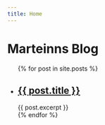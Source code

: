 ```yaml
---
title: Home
---
```

# Marteinns Blog

<ul>
    {% for post in site.posts %}
    <li>
        <h2><a href="{{ post.url | relative_url }}">{{ post.title }}</a></h2>
        {{ post.excerpt }}
    </li>
    {% endfor %}
</ul>